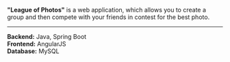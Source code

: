 <b>"League of Photos"</b> is a web application, which allows you to create a group and then compete with your friends in contest for the best photo.
<hr>
<b>Backend:</b> Java, Spring Boot <br>
<b>Frontend:</b> AngularJS <br>
<b>Database:</b> MySQL <br>
